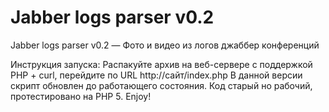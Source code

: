 Jabber logs parser v0.2
=================

Jabber logs parser v0.2  — Фото и видео из логов джаббер конференций

Инструкция запуска:
Распакуйте архив на веб-сервере с поддержкой PHP + curl, перейдите по URL http://сайт/index.php
В данной версии скрипт обновлен до работающего состояния.
Код старый но рабочий, протестировано на PHP 5.
Enjoy!